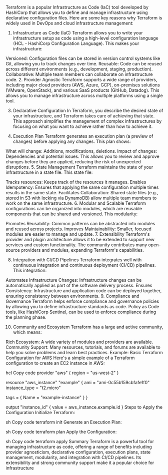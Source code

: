 Terraform is a popular Infrastructure as Code (IaC) tool developed by HashiCorp that allows you to define and manage infrastructure using declarative configuration files. Here are some key reasons why Terraform is widely used in DevOps and cloud infrastructure management:

1. Infrastructure as Code (IaC)
Terraform allows you to write your infrastructure setup as code using a high-level configuration language (HCL - HashiCorp Configuration Language). This makes your infrastructure:

Versioned: Configuration files can be stored in version control systems like Git, allowing you to track changes over time.
Reusable: Code can be reused across different environments (e.g., development, staging, production).
Collaborative: Multiple team members can collaborate on infrastructure code.
2. Provider Agnostic
Terraform supports a wide range of providers, including major cloud providers (AWS, Azure, GCP), on-premises solutions (VMware, OpenStack), and various SaaS products (GitHub, Datadog). This allows you to manage infrastructure across multiple platforms using a single tool.

3. Declarative Configuration
In Terraform, you describe the desired state of your infrastructure, and Terraform takes care of achieving that state. This approach simplifies the management of complex infrastructures by focusing on what you want to achieve rather than how to achieve it.

4. Execution Plan
Terraform generates an execution plan (a preview of changes) before applying any changes. This plan shows:

What will change: Additions, modifications, deletions.
Impact of changes: Dependencies and potential issues.
This allows you to review and approve changes before they are applied, reducing the risk of unexpected disruptions.
5. State Management
Terraform maintains the state of your infrastructure in a state file. This state file:

Tracks resources: Keeps track of the resources it manages.
Enables Idempotency: Ensures that applying the same configuration multiple times results in the same state.
Facilitates Collaboration: Shared state files (e.g., stored in S3 with locking via DynamoDB) allow multiple team members to work on the same infrastructure.
6. Modular and Scalable
Terraform configurations can be organized into modules, which are reusable components that can be shared and versioned. This modularity:

Promotes Reusability: Common patterns can be abstracted into modules and reused across projects.
Improves Maintainability: Smaller, focused modules are easier to manage and update.
7. Extensibility
Terraform's provider and plugin architecture allows it to be extended to support new services and custom functionality. The community contributes many open-source providers and modules, expanding Terraform's capabilities.

8. Integration with CI/CD Pipelines
Terraform integrates well with continuous integration and continuous deployment (CI/CD) pipelines. This integration:

Automates Infrastructure Changes: Infrastructure changes can be automatically applied as part of the software delivery process.
Ensures Consistency: Infrastructure and application code can be deployed together, ensuring consistency between environments.
9. Compliance and Governance
Terraform helps enforce compliance and governance policies by allowing you to define infrastructure standards as code. Policy as Code tools, like HashiCorp Sentinel, can be used to enforce compliance during the planning phase.

10. Community and Ecosystem
Terraform has a large and active community, which means:

Rich Ecosystem: A wide variety of modules and providers are available.
Community Support: Many resources, tutorials, and forums are available to help you solve problems and learn best practices.
Example: Basic Terraform Configuration for AWS
Here's a simple example of a Terraform configuration to create an EC2 instance in AWS:

hcl
Copy code
provider "aws" {
  region = "us-west-2"
}

resource "aws_instance" "example" {
  ami           = "ami-0c55b159cbfafe1f0"
  instance_type = "t2.micro"

  tags = {
    Name = "example-instance"
  }
}

output "instance_id" {
  value = aws_instance.example.id
}
Steps to Apply the Configuration
Initialize Terraform:

sh
Copy code
terraform init
Generate an Execution Plan:

sh
Copy code
terraform plan
Apply the Configuration:

sh
Copy code
terraform apply
Summary
Terraform is a powerful tool for managing infrastructure as code, offering a range of benefits including provider agnosticism, declarative configuration, execution plans, state management, modularity, and integration with CI/CD pipelines. Its extensibility and strong community support make it a popular choice for infrastructure
